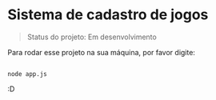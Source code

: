 <h1> Sistema de cadastro de jogos </h1>

>Status do projeto: Em desenvolvimento

Para rodar esse projeto na sua máquina, por favor digite:

```

node app.js

```

:D